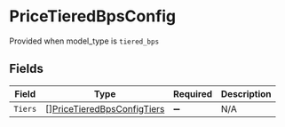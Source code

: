 # PriceTieredBpsConfig

Provided when model_type is `tiered_bps`


## Fields

| Field                                                                           | Type                                                                            | Required                                                                        | Description                                                                     |
| ------------------------------------------------------------------------------- | ------------------------------------------------------------------------------- | ------------------------------------------------------------------------------- | ------------------------------------------------------------------------------- |
| `Tiers`                                                                         | [][PriceTieredBpsConfigTiers](../../models/shared/pricetieredbpsconfigtiers.md) | :heavy_minus_sign:                                                              | N/A                                                                             |